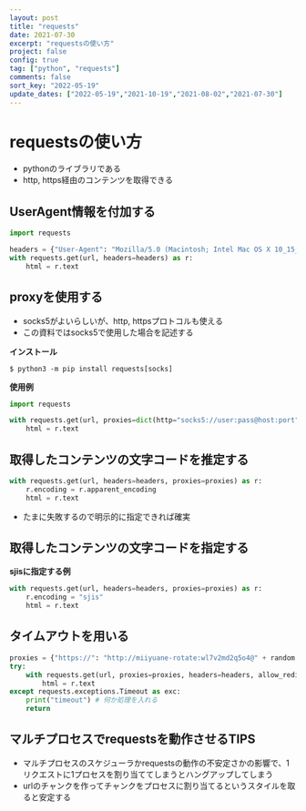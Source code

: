 ```yaml
---
layout: post
title: "requests"
date: 2021-07-30
excerpt: "requestsの使い方"
project: false
config: true
tag: ["python", "requests"]
comments: false
sort_key: "2022-05-19"
update_dates: ["2022-05-19","2021-10-19","2021-08-02","2021-07-30"]
---
```


# requestsの使い方
 - pythonのライブラリである
 - http, https経由のコンテンツを取得できる

## UserAgent情報を付加する

```python
import requests

headers = {"User-Agent": "Mozilla/5.0 (Macintosh; Intel Mac OS X 10_15_7) AppleWebKit/537.36 (KHTML, like Gecko) Chrome/98.0.4758.136 Safari/537.36"}
with requests.get(url, headers=headers) as r:
    html = r.text
```

## proxyを使用する
 - socks5がよいらしいが、http, httpsプロトコルも使える
 - この資料ではsocks5で使用した場合を記述する

**インストール**  

```console
$ python3 -m pip install requests[socks]
```

**使用例**  

```python
import requests

with requests.get(url, proxies=dict(http="socks5://user:pass@host:port", https="socks5://user:pass@host:port")) as r:
	html = r.text
```

## 取得したコンテンツの文字コードを推定する

```python
with requests.get(url, headers=headers, proxies=proxies) as r:
	r.encoding = r.apparent_encoding
	html = r.text
```
 - たまに失敗するので明示的に指定できれば確実

## 取得したコンテンツの文字コードを指定する

**sjisに指定する例**  

```python
with requests.get(url, headers=headers, proxies=proxies) as r:
	r.encoding = "sjis"
	html = r.text
```

## タイムアウトを用いる

```python
proxies = {"https://": "http://miiyuane-rotate:wl7v2md2q5o4@" + random.choice(L)}
try:
    with requests.get(url, proxies=proxies, headers=headers, allow_redirects=False, timeout=10.0) as r:
        html = r.text
except requests.exceptions.Timeout as exc:
    print("timeout") # 何か処理を入れる
    return
```

## マルチプロセスでrequestsを動作させるTIPS
 - マルチプロセスのスケジューラかrequestsの動作の不安定さかの影響で、1リクエストに1プロセスを割り当ててしまうとハングアップしてしまう
 - urlのチャンクを作ってチャンクをプロセスに割り当てるというスタイルを取ると安定する
